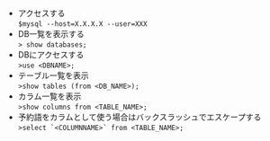 - アクセスする  
`$mysql --host=X.X.X.X --user=XXX`  
- DB一覧を表示する  
`> show databases;`  
- DBにアクセスする  
`>use <DBNAME>;`  
- テーブル一覧を表示  
`>show tables (from <DB_NAME>);`  
- カラム一覧を表示  
`>show columns from <TABLE_NAME>;`  
- 予約語をカラムとして使う場合はバックスラッシュでエスケープする  
``>select `<COLUMNNAME>` from <TABLE_NAME>;``  
